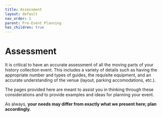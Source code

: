 ```yaml
---
title: Assessment
layout: default
nav_order: 1
parent: Pre-Event Planning
has_children: true
---
```


# Assessment

It is critical to have an accurate assessment of all the moving parts of your history collection event. This includes a variety of details such as having the appropriate number and types of guides, the requisite equipment, and an accurate understanding of the venue (layout, parking accomodations, etc.).

The pages provided here are meant to assist you in thinking through these considerations and to provide examples and ideas for planning your event.

As always, **your needs may differ from exactly what we present here; plan accordingly.**  